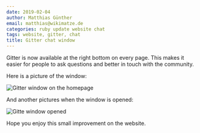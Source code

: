 ```yaml
---
date: 2019-02-04
author: Matthias Günther
email: matthias@wikimatze.de
categories: ruby update website chat
tags: website, gitter, chat
title: Gitter chat window
---
```


Gitter is now available at the right bottom on every page. This makes it easier for people to ask questions and better
in touch with the community.


Here is a picture of the window:


<img src="https://user-images.githubusercontent.com/264708/52076878-f6a3ed00-258f-11e9-8a04-a92263ccc11d.png" title="Gitter window on the homepage">

And another pictures when the window is opened:

<img src="https://user-images.githubusercontent.com/264708/52076890-fefc2800-258f-11e9-8142-8569ba3e2b2b.png" title="Gitte window opened">


Hope you enjoy this small improvement on the website.

